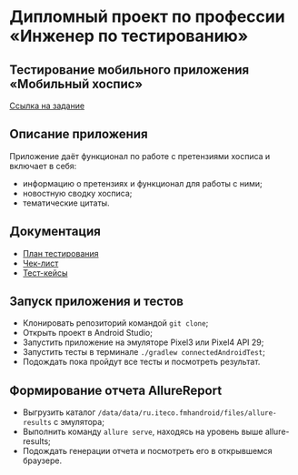 # Дипломный проект по профессии «Инженер по тестированию»

## Тестирование мобильного приложения «Мобильный хоспис»

[Ссылка на задание](https://github.com/netology-code/qamid-diplom)

## Описание приложения

Приложение даёт функционал по работе с претензиями хосписа и включает в себя:
- информацию о претензиях и функционал для работы с ними;
- новостную сводку хосписа;
- тематические цитаты.

## Документация

- [План тестирования](https://github.com/VisYar/ProjectQA39v2/blob/master/Plan.md)
- [Чек-лист](https://docs.google.com/spreadsheets/d/1n8drndLZfLUC6JWZItOuXtQUB-e9XyBoIkpHJEDPSeQ/edit?usp=sharing)
- [Тест-кейсы](https://docs.google.com/spreadsheets/d/16TlvZ9rxXIExzIDt-xk3M38z6HTEGuZlMSVt3jiFWSo/edit?usp=sharing)

## Запуск приложения и тестов
- Клонировать репозиторий командой `git clone`;
- Открыть проект в Android Studio;
- Запустить приложение на эмуляторе Pixel3 или Pixel4 API 29;
- Запустить тесты в терминале `./gradlew connectedAndroidTest`;
- Подождать пока пройдут все тесты и посмотреть результат.

## Формирование отчета AllureReport
- Выгрузить каталог `/data/data/ru.iteco.fmhandroid/files/allure-results` с эмулятора;
- Выполнить команду `allure serve`, находясь на уровень выше allure-results;
- Подождать генерации отчета и посмотреть его в открывшемся браузере.
